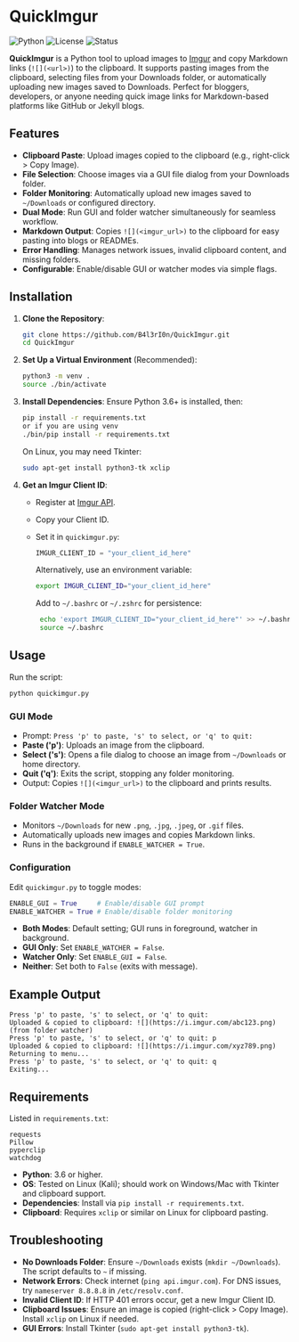 # QuickImgur

![Python](https://img.shields.io/badge/python-3.6%2B-blue)
![License](https://img.shields.io/badge/license-MIT-green)
![Status](https://img.shields.io/badge/status-active-brightgreen)

**QuickImgur** is a Python tool to upload images to [Imgur](https://imgur.com) and copy Markdown links (`![](<url>)`) to the clipboard. It supports pasting images from the clipboard, selecting files from your Downloads folder, or automatically uploading new images saved to Downloads. Perfect for bloggers, developers, or anyone needing quick image links for Markdown-based platforms like GitHub or Jekyll blogs.

## Features

- **Clipboard Paste**: Upload images copied to the clipboard (e.g., right-click > Copy Image).
- **File Selection**: Choose images via a GUI file dialog from your Downloads folder.
- **Folder Monitoring**: Automatically upload new images saved to `~/Downloads` or configured directory.
- **Dual Mode**: Run GUI and folder watcher simultaneously for seamless workflow.
- **Markdown Output**: Copies `![](<imgur_url>)` to the clipboard for easy pasting into blogs or READMEs.
- **Error Handling**: Manages network issues, invalid clipboard content, and missing folders.
- **Configurable**: Enable/disable GUI or watcher modes via simple flags.

## Installation

1. **Clone the Repository**:
   ```bash
   git clone https://github.com/B4l3rI0n/QuickImgur.git
   cd QuickImgur

2. **Set Up a Virtual Environment** (Recommended):
   ```bash
   python3 -m venv .
   source ./bin/activate
   ```
4. **Install Dependencies**:
   Ensure Python 3.6+ is installed, then:
   ```bash
   pip install -r requirements.txt
   or if you are using venv
   ./bin/pip install -r requirements.txt
   ```
   On Linux, you may need Tkinter:
   ```bash
   sudo apt-get install python3-tk xclip
   ```

5. **Get an Imgur Client ID**:
   - Register at [Imgur API](https://api.imgur.com/oauth2/addclient).
   - Copy your Client ID.
   - Set it in `quickimgur.py`:
     
        ```python
        IMGUR_CLIENT_ID = "your_client_id_here"
        ```
        Alternatively, use an environment variable:
        ```bash
        export IMGUR_CLIENT_ID="your_client_id_here"
        ```
        Add to `~/.bashrc` or `~/.zshrc` for persistence:
        ```bash
         echo 'export IMGUR_CLIENT_ID="your_client_id_here"' >> ~/.bashrc
         source ~/.bashrc
        ```
     
## Usage

Run the script:
```bash
python quickimgur.py
```

### GUI Mode
- Prompt: `Press 'p' to paste, 's' to select, or 'q' to quit:`
- **Paste ('p')**: Uploads an image from the clipboard.
- **Select ('s')**: Opens a file dialog to choose an image from `~/Downloads` or home directory.
- **Quit ('q')**: Exits the script, stopping any folder monitoring.
- Output: Copies `![](<imgur_url>)` to the clipboard and prints results.

### Folder Watcher Mode
- Monitors `~/Downloads` for new `.png`, `.jpg`, `.jpeg`, or `.gif` files.
- Automatically uploads new images and copies Markdown links.
- Runs in the background if `ENABLE_WATCHER = True`.

### Configuration
Edit `quickimgur.py` to toggle modes:
```python
ENABLE_GUI = True     # Enable/disable GUI prompt
ENABLE_WATCHER = True # Enable/disable folder monitoring
```
- **Both Modes**: Default setting; GUI runs in foreground, watcher in background.
- **GUI Only**: Set `ENABLE_WATCHER = False`.
- **Watcher Only**: Set `ENABLE_GUI = False`.
- **Neither**: Set both to `False` (exits with message).

## Example Output
```
Press 'p' to paste, 's' to select, or 'q' to quit: 
Uploaded & copied to clipboard: ![](https://i.imgur.com/abc123.png) (from folder watcher)
Press 'p' to paste, 's' to select, or 'q' to quit: p
Uploaded & copied to clipboard: ![](https://i.imgur.com/xyz789.png)
Returning to menu...
Press 'p' to paste, 's' to select, or 'q' to quit: q
Exiting...
```

## Requirements
Listed in `requirements.txt`:
```
requests
Pillow
pyperclip
watchdog
```
- **Python**: 3.6 or higher.
- **OS**: Tested on Linux (Kali); should work on Windows/Mac with Tkinter and clipboard support.
- **Dependencies**: Install via `pip install -r requirements.txt`.
- **Clipboard**: Requires `xclip` or similar on Linux for clipboard pasting.

## Troubleshooting
- **No Downloads Folder**: Ensure `~/Downloads` exists (`mkdir ~/Downloads`). The script defaults to `~` if missing.
- **Network Errors**: Check internet (`ping api.imgur.com`). For DNS issues, try `nameserver 8.8.8.8` in `/etc/resolv.conf`.
- **Invalid Client ID**: If HTTP 401 errors occur, get a new Imgur Client ID.
- **Clipboard Issues**: Ensure an image is copied (right-click > Copy Image). Install `xclip` on Linux if needed.
- **GUI Errors**: Install Tkinter (`sudo apt-get install python3-tk`).
